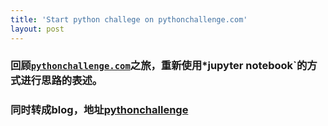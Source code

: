 ```yaml
---
title: 'Start python challege on pythonchallenge.com'
layout: post
---
```

### 回顾[`pythonchallenge.com`](http://www.pythonchallenge.com)之旅，重新使用*jupyter notebook`的方式进行思路的表述。
### 同时转成blog，地址[pythonchallenge](https://stevenpzchan.github.io/pythonchallenge)

